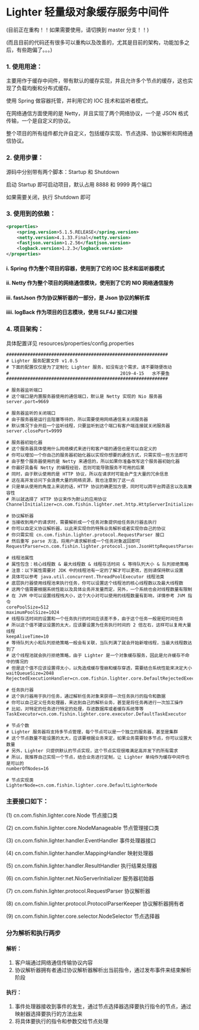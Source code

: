 # Lighter 轻量级对象缓存服务中间件
(目前正在重构！！如果需要使用，请切换到 master 分支！！)

(而且目前的代码还有很多可以重构以及改善的，尤其是目前的架构，功能加多之后，有些跑偏了。。。)

### 1. 使用用途：
主要用作于缓存中间件，带有默认的缓存实现，并且允许多个节点的缓存，这也实现了负载均衡和分布式缓存。

使用 Spring 做容器托管，并利用它的 IOC 技术和监听者模式。

在网络通信方面使用的是 Netty，并且实现了两个网络协议，一个是 JSON 格式传输，一个是自定义的协议。

整个项目的所有组件都允许自定义，包括缓存实现、节点选择、协议解析和网络通信协议。

### 2. 使用步骤：
源码中分别带有两个脚本：Startup 和 Shutdown

启动 Startup 即可启动项目，默认占用 8888 和 9999 两个端口

如果需要关闭，执行 Shutdown 即可

### 3. 使用到的依赖：
```xml
<properties>
    <spring.version>5.1.5.RELEASE</spring.version>
    <netty.version>4.1.33.Final</netty.version>
    <fastjson.version>1.2.56</fastjson.version>
    <logback.version>1.2.3</logback.version>
</properties>
```
#### i. Spring 作为整个项目的容器，使用到了它的 IOC 技术和监听器模式 
#### ii. Netty 作为整个项目的网络通信模块，使用到了它的 NIO 网络通信服务
#### iii. fastJson 作为协议解析器的一部分，是 Json 协议的解析库
#### iiii. logBack 作为项目的日志模块，使用 SLF4J 接口对接

### 4. 项目架构：
具体配置详见 resources/properties/config.properties
```properties
#############################################################
# Lighter 服务配置文件 v1.0.5
# 下面的配置仅仅是为了定制化 Lighter 服务，如没有这个需求，请不要随便改动
#                                          2019-4-15   水不要鱼
#############################################################

# 服务器监听端口
# 这个端口是内置服务器使用的通信端口，默认是 Netty 实现的 Nio 服务器
server.port=9669

# 服务器监听的关闭端口
# 由于服务器是运行且阻塞等待的，所以需要使用网络通信来关闭服务器
# 默认情况下会开启一个监听线程，只要监听到这个端口有客户端连接就关闭服务器
server.closePort=9999

# 服务器初始化器
# 这个服务器具体使用什么网络模式来进行和客户端的通信也是可以自定义的
# 你可以增加一个你自己的服务器初始化器以实现你想要的通信方式，只需实现一些方法即可
# 由于整个服务器使用的是 Netty 来通信的，所以如果你准备改写这个服务器初始化器
# 你最好具备有 Netty 的编程经验，否则可能导致服务不可用的后果
# 同时，由于默认使用的是 HTTP 协议，所以在请求时可能会产生大量的冗余信息
# 这在高并发访问下会浪费大量的网络资源，我也注意到了这一点
# 只是单从使用的角度上来说的话，HTTP 协议的确更加方便，同时可以跨平台跨语言以及高兼容性
# 所以就选择了 HTTP 协议来作为默认的应用协议
ChannelInitializer=cn.com.fishin.lighter.net.http.HttpServerInitializer

# 协议解析器
# 当接收到用户的请求时，需要解析成一个任务对象提供给任务执行器去执行
# 你可以自定义协议解析器，以此来实现你的特殊业务解析或者实现你自己的协议
# 你只需实现 cn.com.fishin.lighter.protocol.RequestParser 接口
# 然后重写 parse 方法，将用户请求解析成一个任务对象返回即可
RequestParser=cn.com.fishin.lighter.protocol.json.JsonHttpRequestParser

# 线程池属性
# 属性包含：核心线程数 & 最大线程数 & 线程存活时间 & 等待队列大小 & 队列拒绝策略
# 注意：以下属性需要对 JDK 中的线程池有一定的了解才可以更改，否则请保持默认设置
# 具体可以参考 java.util.concurrent.ThreadPoolExecutor 线程池类
# 底层执行器使用线程池来执行任务，你可以设置这个线程池的核心线程数以及最大线程数
# 这两个值需要根据系统性能以及具体业务并发量而定，另外，一个系统也会对线程数量有限制
# 在 JVM 中可以设置线程栈大小，这个大小对可以使用的线程数量有影响，详情参考 JVM 指令
corePoolSize=512
maximumPoolSize=1024
# 线程存活时间的设置和一个任务执行的时间应该差不多，由于这个任务一般是短时间任务
# 所以这个值不建议设置的太大，应该要设置为任务执行时间的 2 倍左右，这样可以复用大量线程
keepAliveTime=10
# 等待队列大小和队列拒绝策略一般会有关联，当队列满了就会开始新增线程，当最大线程数达到了
# 这个线程池就会执行拒绝策略，由于 Lighter 是一个对象缓存服务，因此是允许缓存不命中的情况的
# 但是这个值不应该设置得太小，以免造成缓存雪崩和缓存穿透，需要结合系统性能来决定大小
waitQueueSize=2048
RejectedExecutionHandler=cn.com.fishin.lighter.core.DefaultRejectedExecutionHandler

# 任务执行器
# 这个执行器用于执行任务，通过解析任务对象来获得一次任务执行的指令和数据
# 你可以自己定义任务处理器，来达到自己的解析业务，甚至是将任务再进行一次加工操作
# 比如，对特定的任务进行特定的处理，存进数据库或者缓存系统等等
TaskExecutor=cn.com.fishin.lighter.core.executor.DefaultTaskExecutor

# 节点个数
# Lighter 服务器将支持多节点管理，每个节点可以是一个独立的服务器，甚至是集群
# 这个节点数量不能设置的太大，应该要根据业务来定，如果业务需要较多节点，你可以设置大数量
# 另外，Lighter 只提供默认的节点实现，这个节点实现很难满足高并发下的所有需求
# 所以，我推荐自己实现一个节点，结合业务进行定制，让 Lighter 单纯作为缓存中间件也是可以的
numberOfNodes=16

# 节点实现类
LighterNode=cn.com.fishin.lighter.core.DefaultLighterNode
```

### 主要接口如下：

(1) cn.com.fishin.lighter.core.Node 节点接口类

(2) cn.com.fishin.lighter.core.NodeManageable 节点管理接口类

(3) cn.com.fishin.lighter.handler.EventHandler 事件处理器接口

(4) cn.com.fishin.lighter.handler.MappingHandler 映射处理器

(5) cn.com.fishin.lighter.handler.ResultHandler 执行结果处理器

(6) cn.com.fishin.lighter.net.NioServerInitializer 服务器初始器

(7) cn.com.fishin.lighter.protocol.RequestParser 协议解析器

(8) cn.com.fishin.lighter.protocol.ProtocolParserKeeper 协议解析器拥有者

(9) cn.com.fishin.lighter.core.selector.NodeSelector 节点选择器

### 分为解析和执行两步

#### 解析：
1. 客户端通过网络通信传输协议内容
2. 协议解析器拥有者通过协议解析器解析出当前指令，通过发布事件来结束解析阶段

#### 执行：
1. 事件处理器接收到事件的发生，通过节点选择器选择要执行指令的节点，通过映射器选择要执行的方法出来
2. 将具体要执行的指令和参数交给节点处理

